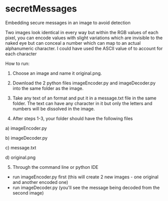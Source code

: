 secretMessages
==============

Embedding secure messages in an image to avoid detection

Two images look identical in every way but within the RGB values of each pixel, you can encode values with slight variations which are invisible to the naked eye but can conceal a number which can map to an actual alphanumeric character.
I could have used the ASCII value of to account for each character

How to run:

1. Choose an image and name it original.png.

2. Download the 2 python files imageEncoder.py and imageDecoder.py into the same folder as the image.

3. Take any text of an format and put it in a message.txt file in the same folder. The text can have any character in it but only the letters and numbers will be dissolved in the image.

4. After steps 1-3, your folder should have the following files

a) imageEncoder.py

b) imageDecoder.py

c) message.txt

d) original.png

5. Through the command line or python IDE
- run imageEncoder.py first (this will create 2 new images - one original and another encoded one)
- run imageDecoder.py (you'll see the message being decoded from the second image)
